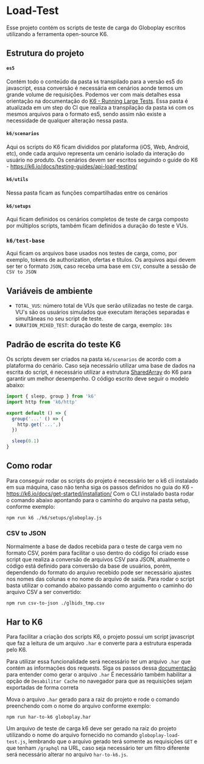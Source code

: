 # Load-Test

Esse projeto contém os scripts de teste de carga do Globoplay escritos utilizando a ferramenta open-source K6.

## Estrutura do projeto

#### `es5`

Contém todo o conteúdo da pasta `k6` transpilado para a versão es5 do javascript, essa conversão é necessária em cenários aonde temos um grande volume de requisições. Podemos ver com mais detalhes essa orientação na documentação do [K6 - Running Large Tests](https://k6.io/docs/testing-guides/running-large-tests/#k6-options).
Essa pasta é atualizada em um step do CI que realiza a transpilação da pasta `k6` com os mesmos arquivos para o formato es5, sendo assim não existe a necessidade de qualquer alteração nessa pasta.

#### `k6/scenarios`

Aqui os scripts do K6 ficam divididos por plataforma (iOS, Web, Android, etc), onde cada arquivo representa um cenário isolado da interação do usuário no produto. Os cenários devem ser escritos seguindo o guide do K6 - https://k6.io/docs/testing-guides/api-load-testing/

#### `k6/utils`

Nessa pasta ficam as funções compartilhadas entre os cenários

#### `k6/setups`

Aqui ficam definidos os cenários completos de teste de carga composto por múltiplos scripts, também ficam definidos a duração do teste e VUs.

### `k6/test-base`

Aqui ficam os arquivos base usados nos testes de carga, como, por exemplo, tokens de authorization, ofertas e títulos.
Os arquivos aqui devem ser ter o formato `JSON`, caso receba uma base em `CSV`, consulte a sessão de `CSV to JSON`

## Variáveis de ambiente

- `TOTAL_VUS`: número total de VUs que serão utilizadas no teste de carga. VU's são os usuários simulados que executam iterações separadas e simultâneas no seu script de teste.
- `DURATION_MIXED_TEST`: duração do teste de carga, exemplo: `10s`

## Padrão de escrita do teste K6

Os scripts devem ser criados na pasta `k6/scenarios` de acordo com a plataforma do cenário.
Caso seja necessário utilizar uma base de dados na escrita do script, é necessário utilizar a estrutura [SharedArray](https://k6.io/docs/javascript-api/k6-data/sharedarray/) do K6 para garantir um melhor desempenho.
O código escrito deve seguir o modelo abaixo:

```javascript
import { sleep, group } from 'k6'
import http from 'k6/http'

export default () => {
  group('...' () => {
    http.get('...',)
  })

  sleep(0.1)
}
```

## Como rodar

Para conseguir rodar os scripts do projeto é necessário ter o k6 cli instalado em sua máquina, caso não tenha siga os passos definidos no guia do K6 - https://k6.io/docs/get-started/installation/
Com o CLI instalado basta rodar o comando abaixo apontando para o caminho do arquivo na pasta setup, conforme exemplo:

```
npm run k6 ./k6/setups/globoplay.js
```

### CSV to JSON

Normalmente a base de dados recebida para o teste de carga vem no formato CSV, porém para facilitar o uso dentro do código foi criado esse script que realiza a conversão de arquivos CSV para JSON, atualmente o código está definido para conversão da base de usuários, porém, dependendo do formato do arquivo recebido pode ser necessário ajustes nos nomes das colunas e no nome do arquivo de saída.
Para rodar o script basta utilizar o comando abaixo passando como argumento o caminho do arquivo CSV a ser convertido:

```
npm run csv-to-json ./glbids_tmp.csv
```

## Har to K6

Para facilitar a criação dos scripts K6, o projeto possui um script javascript que faz a leitura de um arquivo `.har` e converte para a estrutura esperada pelo K6.

Para utilizar essa funcionalidade será necessário ter um arquivo `.har` que contém as informações dos requests.
Siga os passos dessa [documentação](https://k6.io/docs/test-authoring/recording-a-session/har-converter/#record-a-har-file) para entender como gerar o arquivo `.har`
É necessário também habilitar a opção de `Desabilitar Cache` no navegador para que as requisições sejam exportadas de forma correta

Mova o arquivo `.har` gerado para a raiz do projeto e rode o comando preenchendo com o nome do arquivo conforme exemplo:

```
npm run har-to-k6 globoplay.har
```

Um arquivo de teste de carga k6 deve ser gerado na raiz do projeto utilizando o nome do arquivo fornecido no comando `globoplay-load-test.js`, lembrando que o arquivo gerado terá somente as requisições `GET` e que tenham `/graphql` na URL, caso seja necessário ter um filtro diferente será necessário alterar no arquivo `har-to-k6.js`.
